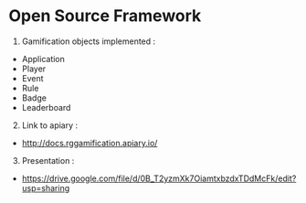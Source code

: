 Open Source Framework
======================================================

1) Gamification objects implemented :
  - Application
  - Player
  - Event
  - Rule
  - Badge
  - Leaderboard

2) Link to apiary :
  - http://docs.rggamification.apiary.io/

3) Presentation : 
  - https://drive.google.com/file/d/0B_T2yzmXk7OiamtxbzdxTDdMcFk/edit?usp=sharing

